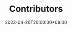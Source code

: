 ---
title: "Contributors"
description: "BiliUniverse contributors."
date: 2023-04-20T20:00:00+08:00
lastmod: 2023-04-20T20:00:00+08:00
draft: true
images: []
---